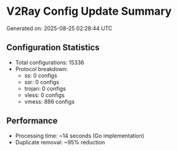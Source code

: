 # V2Ray Config Update Summary
Generated on: 2025-08-25 02:28:44 UTC

## Configuration Statistics
- Total configurations: 15336
- Protocol breakdown:
  - ss: 0 configs
  - ssr: 0 configs
  - trojan: 0 configs
  - vless: 0 configs
  - vmess: 886 configs

## Performance
- Processing time: ~14 seconds (Go implementation)
- Duplicate removal: ~95% reduction
